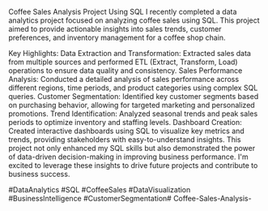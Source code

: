 Coffee Sales Analysis Project Using SQL
I recently completed a data analytics project focused on analyzing coffee sales using SQL. This project aimed to provide actionable insights into sales trends, customer preferences, and inventory management for a coffee shop chain.

Key Highlights:
Data Extraction and Transformation: Extracted sales data from multiple sources and performed ETL (Extract, Transform, Load) operations to ensure data quality and consistency.
Sales Performance Analysis: Conducted a detailed analysis of sales performance across different regions, time periods, and product categories using complex SQL queries.
Customer Segmentation: Identified key customer segments based on purchasing behavior, allowing for targeted marketing and personalized promotions.
Trend Identification: Analyzed seasonal trends and peak sales periods to optimize inventory and staffing levels.
Dashboard Creation: Created interactive dashboards using SQL to visualize key metrics and trends, providing stakeholders with easy-to-understand insights.
This project not only enhanced my SQL skills but also demonstrated the power of data-driven decision-making in improving business performance. I'm excited to leverage these insights to drive future projects and contribute to business success.


#DataAnalytics #SQL #CoffeeSales #DataVisualization #BusinessIntelligence #CustomerSegmentation# Coffee-Sales-Analysis-
